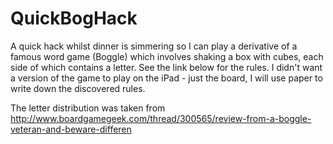 QuickBogHack
============

A quick hack whilst dinner is simmering so I can play a derivative of a famous word game (Boggle) which involves shaking a box with cubes, each side of which contains a letter. See the link below for the rules. I didn't want a version of the game to play on the iPad - just the board, I will use paper to write down the discovered rules.

The letter distribution was taken from <http://www.boardgamegeek.com/thread/300565/review-from-a-boggle-veteran-and-beware-differen>
